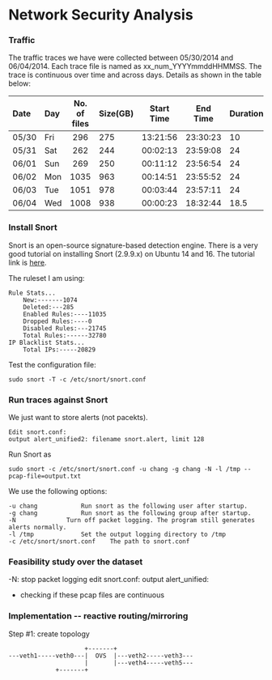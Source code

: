 # Network Security Analysis
### Traffic
The traffic traces we have were collected between 05/30/2014 and 06/04/2014. Each trace file is named as xx_num_YYYYmmddHHMMSS. The trace is continuous over time and across days. Details as shown in the table below:


| Date | Day  |No. of files| Size(GB) | Start Time | End Time | Duration(h) |
|:-----|:-----|:----------:|:---------|:----------:|:--------:|:------------|
|05/30 |Fri   |296         |275       |13:21:56    |23:30:23  |10           |
|05/31 |Sat   |262         |244       |00:02:13    |23:59:08  |24           |
|06/01 |Sun   |269         |250       |00:11:12    |23:56:54  |24           |
|06/02 |Mon   |1035        |963       |00:14:51    |23:55:52  |24           |
|06/03 |Tue   |1051        |978       |00:03:44    |23:57:11  |24           |
|06/04 |Wed   |1008        |938       |00:00:23    |18:32:44  |18.5         |

### Install Snort
Snort is an open-source signature-based detection engine. There is a very good tutorial on installing Snort (2.9.9.x) on Ubuntu 14 and 16. The tutorial link is [here](https://s3.amazonaws.com/snort-org-site/production/document_files/files/000/000/122/original/Snort_2.9.9.x_on_Ubuntu_14-16.pdf?AWSAccessKeyId=AKIAIXACIED2SPMSC7GA&Expires=1496476810&Signature=HrphMFJto%2F6LywcHW1C4ZqBSsY0%3D).

The ruleset I am using:

```	
Rule Stats...
	New:-------1074
	Deleted:---285
	Enabled Rules:----11035
	Dropped Rules:----0
	Disabled Rules:---21745
	Total Rules:------32780
IP Blacklist Stats...
	Total IPs:-----20829

```
Test the configuration file:
```
sudo snort -T -c /etc/snort/snort.conf
```
### Run traces against Snort
We just want to store alerts (not pacekts). 
```
Edit snort.conf: 
output alert_unified2: filename snort.alert, limit 128
```
Run Snort as
```
sudo snort -c /etc/snort/snort.conf -u chang -g chang -N -l /tmp --pcap-file=output.txt
```
We use the following options:
```
-u chang			Run snort as the following user after startup.
-g chang			Run snort as the following group after startup.
-N				Turn off packet logging. The program still generates alerts normally.
-l /tmp				Set the output logging directory to /tmp
-c /etc/snort/snort.conf	The path to snort.conf
```
### Feasibility study over the dataset

-N: stop packet logging
edit snort.conf: output alert_unified:

- checking if these pcap files are continuous

### Implementation -- reactive routing/mirroring
Step #1: create topology

```
                     +-------+
---veth1-----veth0---|  OVS  |---veth2-----veth3---
                     |       |---veth4-----veth5---
		     +-------+
```

